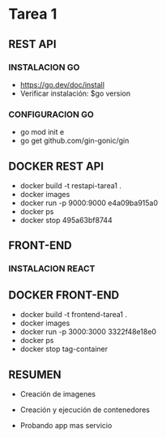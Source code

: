 # Tarea 1

## REST API

### INSTALACION GO

+   https://go.dev/doc/install
+   Verificar instalación: $go version

### CONFIGURACION GO

+   go mod init e
+   go get github.com/gin-gonic/gin


## DOCKER REST API

+ docker build -t restapi-tarea1 .
+ docker images
+ docker run -p 9000:9000 e4a09ba915a0
+ docker ps
+ docker stop 495a63bf8744

## FRONT-END

### INSTALACION REACT


## DOCKER FRONT-END

+ docker build -t frontend-tarea1 . 
+ docker images
+ docker run -p 3000:3000 3322f48e18e0
+ docker ps
+ docker stop tag-container

## RESUMEN

+ Creación de imagenes

+ Creación y ejecución de contenedores

+ Probando app mas servicio



